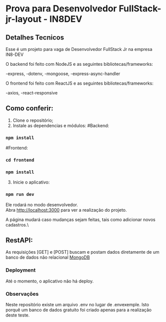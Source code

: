 # Prova para Desenvolvedor FullStack-jr-layout - IN8DEV

## Detalhes Tecnicos

Esse é um projeto para vaga de Desenvolvedor FullStack Jr na empresa IN8-DEV

O backend foi feito com NodeJS e as seguintes bibliotecas/frameworks:

-express,
-dotenv,
-mongoose,
-express-async-handler

O frontend foi feito com ReactJS e as seguintes bibliotecas/frameworks:

-axios,
-react-responsive


## Como conferir:

1) Clone o repositório;
2) Instale as dependencias e módulos:
#Backend:
### `npm install`
#Frontend:
### `cd frontend`
### `npm install`
3) Inicie o aplicativo:
### `npm run dev`

Ele rodará no modo desenvolvedor.\
Abra [http://localhost:3000](http://localhost:3000) para ver a realização do projeto.

A página mudará caso mudanças sejam feitas, tais como adicionar novos cadastros.\


## RestAPI:

As requisições [GET] e [POST] buscam e postam dados diretamente de um banco de dados não relacional [MongoDB](MongoDB)

### Deployment

Até o momento, o aplicativo não há deploy.

### Observações

Neste repositório existe um arquivo .env no lugar de .envexemple. Isto porquê um banco de dados gratuito foi criado apenas para a realização deste teste.


